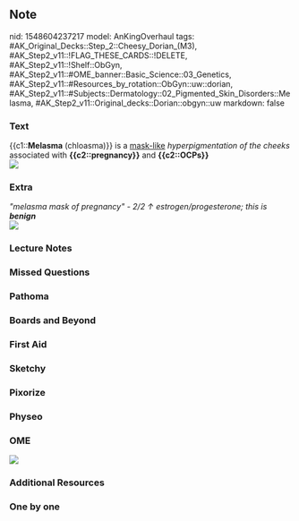 ## Note
nid: 1548604237217
model: AnKingOverhaul
tags: #AK_Original_Decks::Step_2::Cheesy_Dorian_(M3), #AK_Step2_v11::!FLAG_THESE_CARDS::!DELETE, #AK_Step2_v11::!Shelf::ObGyn, #AK_Step2_v11::#OME_banner::Basic_Science::03_Genetics, #AK_Step2_v11::#Resources_by_rotation::ObGyn::uw::dorian, #AK_Step2_v11::#Subjects::Dermatology::02_Pigmented_Skin_Disorders::Melasma, #AK_Step2_v11::Original_decks::Dorian::obgyn::uw
markdown: false

### Text
<div>
  {{c1::<b>Melasma</b> (chloasma)}} is a <u>mask-like</u>
  <i>hyperpigmentation of the cheeks</i> associated with
  <b>{{c2::pregnancy}}</b> and <b>{{c2::OCPs}}</b>
</div>
<div><img src="paste-633460431520060.jpg"></div>

### Extra
<div>
  <i>"melasma mask of pregnancy" - 2/2 ↑ estrogen/progesterone;
  this is <b>benign</b></i>
</div>
<div><img src="paste-461064739225601.jpg"></div>

### Lecture Notes


### Missed Questions


### Pathoma


### Boards and Beyond


### First Aid


### Sketchy


### Pixorize


### Physeo


### OME
<div class="ome-widget">
  <a href="https://onlinemeded.org/spa/obgyn?ref=anki"><img src=
  "_OME_AnkiFlashcards_Topic_1.png"></a>
</div>

### Additional Resources


### One by one

